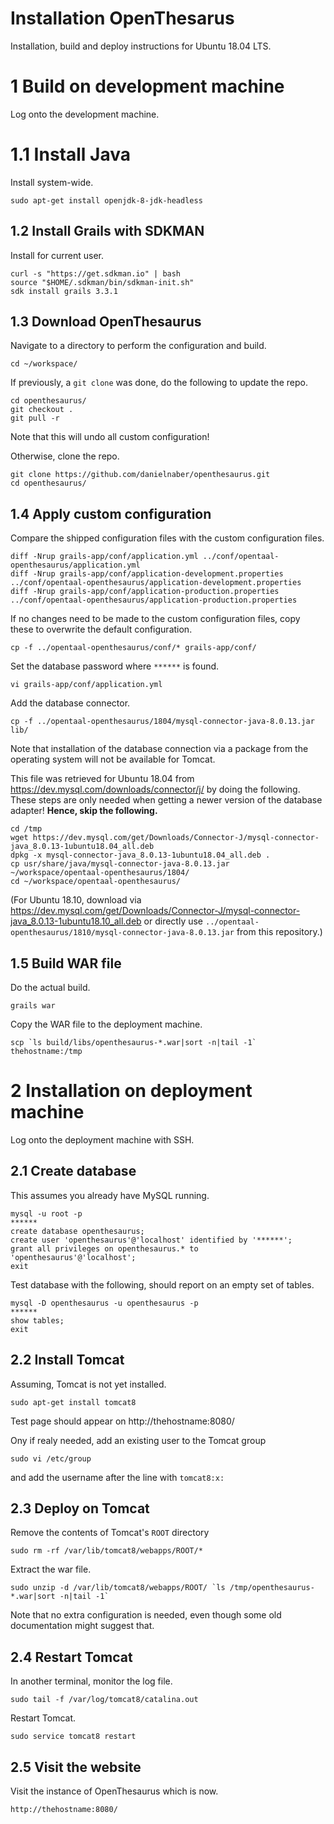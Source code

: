 # Installation OpenThesarus

Installation, build and deploy instructions for Ubuntu 18.04 LTS.


# 1 Build on development machine

Log onto the development machine.


# 1.1 Install Java

Install system-wide.

    sudo apt-get install openjdk-8-jdk-headless


## 1.2 Install Grails with SDKMAN

Install for current user.

    curl -s "https://get.sdkman.io" | bash
    source "$HOME/.sdkman/bin/sdkman-init.sh"
    sdk install grails 3.3.1


## 1.3 Download OpenThesaurus

Navigate to a directory to perform the configuration and build.

    cd ~/workspace/

If previously, a `git clone` was done, do the following to update the repo.

    cd openthesaurus/
    git checkout .
    git pull -r

Note that this will undo all custom configuration!

Otherwise, clone the repo.

    git clone https://github.com/danielnaber/openthesaurus.git
    cd openthesaurus/


## 1.4 Apply custom configuration

Compare the shipped configuration files with the custom configuration files.

    diff -Nrup grails-app/conf/application.yml ../conf/opentaal-openthesaurus/application.yml
    diff -Nrup grails-app/conf/application-development.properties ../conf/opentaal-openthesaurus/application-development.properties
    diff -Nrup grails-app/conf/application-production.properties ../conf/opentaal-openthesaurus/application-production.properties

If no changes need to be made to the custom configuration files, copy these to overwrite the default configuration.

    cp -f ../opentaal-openthesaurus/conf/* grails-app/conf/

Set the database password where `******` is found.

    vi grails-app/conf/application.yml

Add the database connector.

    cp -f ../opentaal-openthesaurus/1804/mysql-connector-java-8.0.13.jar lib/

Note that installation of the database connection via a package from the operating system will not be available for Tomcat.

This file was retrieved for Ubuntu 18.04 from https://dev.mysql.com/downloads/connector/j/ by doing the following. These steps are only needed when getting a newer version of the database adapter! **Hence, skip the following.**

    cd /tmp
    wget https://dev.mysql.com/get/Downloads/Connector-J/mysql-connector-java_8.0.13-1ubuntu18.04_all.deb
    dpkg -x mysql-connector-java_8.0.13-1ubuntu18.04_all.deb .
    cp usr/share/java/mysql-connector-java-8.0.13.jar ~/workspace/opentaal-openthesaurus/1804/
    cd ~/workspace/opentaal-openthesaurus/

(For Ubuntu 18.10, download via https://dev.mysql.com/get/Downloads/Connector-J/mysql-connector-java_8.0.13-1ubuntu18.10_all.deb or directly use `../opentaal-openthesaurus/1810/mysql-connector-java-8.0.13.jar` from this repository.)


## 1.5 Build WAR file

Do the actual build.

    grails war

Copy the WAR file to the deployment machine.

    scp `ls build/libs/openthesaurus-*.war|sort -n|tail -1` thehostname:/tmp


# 2 Installation on deployment machine

Log onto the deployment machine with SSH.

## 2.1 Create database

This assumes you already have MySQL running.

    mysql -u root -p
    ******
    create database openthesaurus;
    create user 'openthesaurus'@'localhost' identified by '******';
    grant all privileges on openthesaurus.* to 'openthesaurus'@'localhost';
    exit

Test database with the following, should report on an empty set of tables.

    mysql -D openthesaurus -u openthesaurus -p
    ******
    show tables;
    exit


## 2.2 Install Tomcat

Assuming, Tomcat is not yet installed.

    sudo apt-get install tomcat8

Test page should appear on http://thehostname:8080/

Ony if realy needed, add an existing user to the Tomcat group

    sudo vi /etc/group

and add the username after the line with `tomcat8:x:`


## 2.3 Deploy on Tomcat

Remove the contents of Tomcat's `ROOT` directory

    sudo rm -rf /var/lib/tomcat8/webapps/ROOT/*

Extract the war file.

    sudo unzip -d /var/lib/tomcat8/webapps/ROOT/ `ls /tmp/openthesaurus-*.war|sort -n|tail -1`

Note that no extra configuration is needed, even though some old documentation might suggest that.


## 2.4 Restart Tomcat

In another terminal, monitor the log file.

    sudo tail -f /var/log/tomcat8/catalina.out

Restart Tomcat.

    sudo service tomcat8 restart


## 2.5 Visit the website

Visit the instance of OpenThesaurus which is now.

    http://thehostname:8080/
